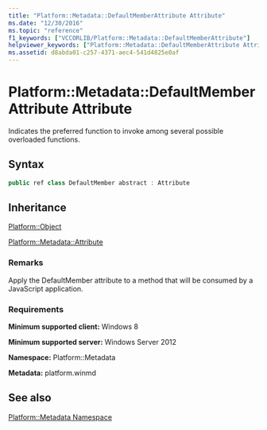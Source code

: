 ```yaml
---
title: "Platform::Metadata::DefaultMemberAttribute Attribute"
ms.date: "12/30/2016"
ms.topic: "reference"
f1_keywords: ["VCCORLIB/Platform::Metadata::DefaultMemberAttribute"]
helpviewer_keywords: ["Platform::Metadata::DefaultMemberAttribute Attribute"]
ms.assetid: d8abda01-c257-4371-aec4-541d4825e0af
---
```

# Platform::Metadata::DefaultMemberAttribute Attribute

Indicates the preferred function to invoke among several possible overloaded functions.

## Syntax

```cpp
public ref class DefaultMember abstract : Attribute
```

## Inheritance

[Platform::Object](../cppcx/platform-object-class.md)

[Platform::Metadata::Attribute](../cppcx/platform-metadata-attribute-attribute.md)

### Remarks

Apply the DefaultMember attribute to a method that will be consumed by a JavaScript application.

### Requirements

**Minimum supported client:** Windows 8

**Minimum supported server:** Windows Server 2012

**Namespace:** Platform::Metadata

**Metadata:** platform.winmd

## See also

[Platform::Metadata Namespace](../cppcx/platform-metadata-namespace.md)
